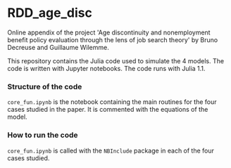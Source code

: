 # RDD_age_disc
Online appendix of the project
'Age discontinuity and nonemployment benefit policy evaluation through the lens of job search theory'
by Bruno Decreuse and Guillaume Wilemme.

This repository contains the Julia code used to simulate the 4 models. The code is written with Jupyter notebooks.
The code runs with Julia 1.1.

### Structure of the code
`core_fun.ipynb` is the notebook containing the main routines for the four cases studied in the paper. It is commented with the equations of the model.

### How to run the code
`core_fun.ipynb` is called with the `NBInclude` package in each of the four cases studied.
